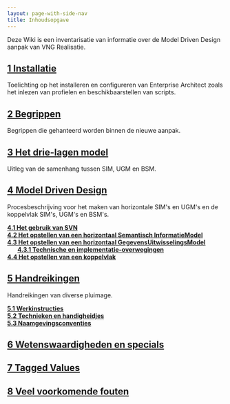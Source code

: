 ```yaml
---
layout: page-with-side-nav
title: Inhoudsopgave
---
```

Deze Wiki is een inventarisatie van informatie over de Model Driven Design aanpak van VNG Realisatie.  

## [1 Installatie](Installatie)

Toelichting op het installeren en configureren van Enterprise Architect zoals het inlezen van profielen en beschikbaarstellen van scripts.

## [2 Begrippen](Begrippen)

Begrippen die gehanteerd worden binnen de nieuwe aanpak.

## [3 Het drie-lagen model](Drielagen-model)

Uitleg van de samenhang tussen SIM, UGM en BSM.

## [4 Model Driven Design](ModelDrivenDesign)

Procesbeschrijving voor het maken van horizontale SIM's en UGM's en de koppelvlak SIM's, UGM's en BSM's.

**[4.1 Het gebruik van SVN](Gebruik-van-SVN)**<br/>
**[4.2 Het opstellen van een horizontaal Semantisch InformatieModel](Opstellen-SIM)**<br/>
**[4.3 Het opstellen van een horizontaal GegevensUitwisselingsModel](Opstellen-UGM)**<br/>
&nbsp;&nbsp;&nbsp;&nbsp;&nbsp;&nbsp;**[4.3.1 Technische en implementatie-overwegingen](Technische-en-implementatie-overwegingen)**<br/>
**[4.4 Het opstellen van een koppelvlak](Opstellen-BSM)**
<!--
>> ### [4.4.1 Opstellen van een Koppelvlak-informatiemodel (Obsolete ?)]()

>> ### [4.4.2 Opstellen van een koppelvlak-UitwisselingsGegevensModel (Obsolete ?)]()

>> ### [4.4.3 Opstellen van een koppelvlak-BerichtStructuurModel (Obsolete ?) ]() -->

## [5 Handreikingen](./Handreikingen.md)

Handreikingen van diverse pluimage.

**[5.1 Werkinstructies](Werkinstructies)**<br/>
**[5.2 Technieken en handigheidjes](Technieken-en-handigheidjes)**<br/>
**[5.3 Naamgevingsconventies](Naamgevingsconventies)**

## [6 Wetenswaardigheden en specials](Wetenswaardigheden-en-specials)

## [7 Tagged Values](Tagged-values)

## [8 Veel voorkomende fouten](Veelvoorkomende-fouten)
